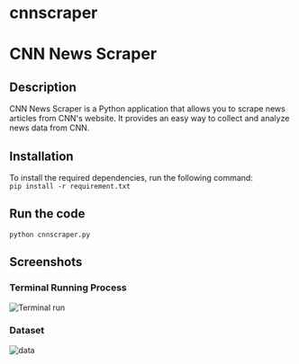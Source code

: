 # cnnscraper
# CNN News Scraper  
## Description 
CNN News Scraper is a Python application that allows you to scrape news articles from CNN's website. It provides an easy way to collect and analyze news data from CNN.  

## Installation  
To install the required dependencies, run the following command:  
```pip install -r requirement.txt```
## Run the code
```python cnnscraper.py```

## Screenshots
### Terminal Running Process
![Terminal run](https://github.com/raj-chinagundi/cnnscraper/blob/main/cnnscraper.png)
### Dataset
![data](https://github.com/raj-chinagundi/cnnscraper/blob/main/datacnn.png)
